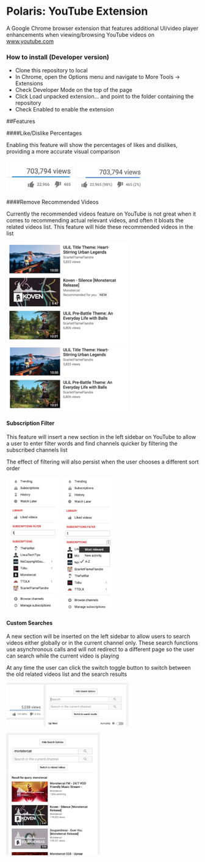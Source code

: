 Polaris: YouTube Extension
=============

A Google Chrome browser extension that features additional UI/video player enhancements when viewing/browsing YouTube videos on www.youtube.com

### How to install (Developer version)
- Clone this repository to local
- In Chrome, open the Options menu and navigate to More Tools -> Extensions
- Check Developer Mode on the top of the page
- Click Load unpacked extension... and point to the folder containing the repository
- Check Enabled to enable the extension

##Features

####Like/Dislike Percentages

Enabling this feature will show the percentages of likes and dislikes, providing a more accurate visual comparison

<img width='180' src="https://github.com/sdevpolaris/PolarisYouTubeExtension/blob/master/docs/assets/likes-percentage-before.png"></img>
<img width='180' src="https://github.com/sdevpolaris/PolarisYouTubeExtension/blob/master/docs/assets/likes-percentage-after.png"></img>


####Remove Recommended Videos

Currently the recommended videos feature on YouTube is not great when it comes to recommending actual relevant videos, and often it bloats the related videos list. This feature will hide these recommended videos in the list

<img width='320' src="https://github.com/sdevpolaris/PolarisYouTubeExtension/blob/master/docs/assets/recommend-remove-before.png"></img>
<img width='320' src="https://github.com/sdevpolaris/PolarisYouTubeExtension/blob/master/docs/assets/recommend-remove-after.png"></img>

#### Subscription Filter

This feature will insert a new section in the left sidebar on YouTube to allow a user to enter filter words and find channels quicker by filtering the subscribed channels list

The effect of filtering will also persist when the user chooses a different sort order

<img height='350' src="https://github.com/sdevpolaris/PolarisYouTubeExtension/blob/master/docs/assets/subscription-filter-1.png"></img>
<img height='350' src="https://github.com/sdevpolaris/PolarisYouTubeExtension/blob/master/docs/assets/subscription-filter-2.png"></img>

#### Custom Searches

A new section will be inserted on the left sidebar to allow users to search videos either globally or in the current channel only. These search functions use asynchronous calls and will not redirect to a different page so the user can search while the current video is playing

At any time the user can click the switch toggle button to switch between the old related videos list and the search results

<img width='320' src="https://github.com/sdevpolaris/PolarisYouTubeExtension/blob/master/docs/assets/custom-search-1.png"></img>

<img height='320' src="https://github.com/sdevpolaris/PolarisYouTubeExtension/blob/master/docs/assets/custom-search-2.png"></img>
